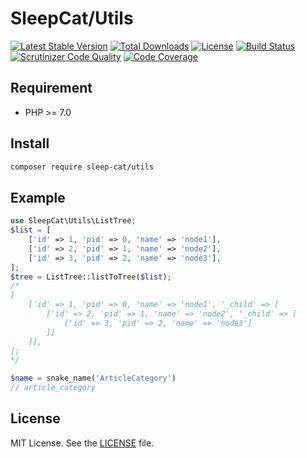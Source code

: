 SleepCat/Utils
===========
[![Latest Stable Version](https://poser.pugx.org/sleep-cat/utils/v/stable)](https://packagist.org/packages/sleep-cat/utils)
[![Total Downloads](https://poser.pugx.org/sleep-cat/utils/downloads)](https://packagist.org/packages/sleep-cat/utils)
[![License](https://poser.pugx.org/sleep-cat/utils/license)](https://packagist.org/packages/sleep-cat/utils)
[![Build Status](https://travis-ci.org/sleep-cat/utils.svg?branch=master)](https://travis-ci.org/sleep-cat/utils)
[![Scrutinizer Code Quality](https://scrutinizer-ci.com/g/sleep-cat/utils/badges/quality-score.png?b=master)](https://scrutinizer-ci.com/g/sleep-cat/utils/?branch=master)
[![Code Coverage](https://scrutinizer-ci.com/g/sleep-cat/utils/badges/coverage.png?b=master)](https://scrutinizer-ci.com/g/sleep-cat/utils/?branch=master)
## Requirement
- PHP >= 7.0

## Install
```bash
composer require sleep-cat/utils
```

## Example
```php
use SleepCat\Utils\ListTree;
$list = [
    ['id' => 1, 'pid' => 0, 'name' => 'node1'],
    ['id' => 2, 'pid' => 1, 'name' => 'node2'],
    ['id' => 3, 'pid' => 2, 'name' => 'node3'],
];
$tree = ListTree::listToTree($list);
/*
[
    ['id' => 1, 'pid' => 0, 'name' => 'node1', '_child' => [
        ['id' => 2, 'pid' => 1, 'name' => 'node2', '_child' => [
            ['id' => 3, 'pid' => 2, 'name' => 'node3']
        ]]
    ]],
];
*/

$name = snake_name('ArticleCategory')
// article_category
```

## License
MIT License. See the [LICENSE](LICENSE.txt) file.